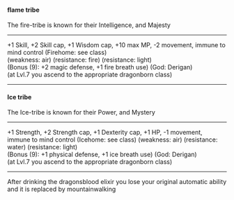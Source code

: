
#### flame tribe  
The fire-tribe is known for their Intelligence, and Majesty  

---

+1 Skill, +2 Skill cap, +1 Wisdom cap, +10 max MP, -2 movement, immune to mind control (Firehome: see class)  
(weakness: air) (resistance: fire) (resistance: light)  
(Bonus (9): +2 magic defense, +1 fire breath use) (God: Derigan)  
(at Lvl.7 you ascend to the appropriate dragonborn class)  

---

#### Ice tribe  
The Ice-tribe is known for their Power, and Mystery  

---

+1 Strength, +2 Strength cap, +1 Dexterity cap, +1 HP, -1 movement, immune to mind control (Icehome: see class) (weakness: air) (resistance: water) (resistance: light)  
(Bonus (9): +1 physical defense, +1 ice breath use) (God: Derigan)  
(at Lvl.7 you ascend to the appropriate dragonborn class)  

---

After drinking the dragonsblood elixir you lose your original automatic ability and it is replaced by mountainwalking 
